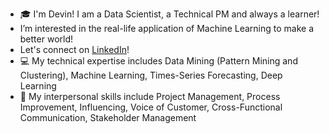 -  :mortar_board:  I'm Devin! I am a Data Scientist, a Technical PM and always a learner!
-  I’m interested in the real-life application of Machine Learning to make a better world! 
-  Let's connect on [LinkedIn](https://www.linkedin.com/in/difangu/)!
-  :computer: My  technical expertise includes Data Mining (Pattern Mining and Clustering), Machine Learning, Times-Series Forecasting, Deep Learning 
-  :speech_balloon:	 My interpersonal skills include Project Management, Process Improvement, Influencing, Voice of Customer, Cross-Functional Communication, Stakeholder Management 
